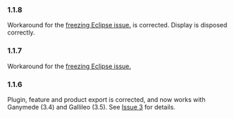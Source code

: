 ### 1.1.8 ###
Workaround for the [freezing Eclipse issue.](http://bit.ly/4SiuEx) is corrected. Display is disposed correctly.

### 1.1.7 ###
Workaround for the [freezing Eclipse issue.](http://bit.ly/4SiuEx)

### 1.1.6 ###
Plugin, feature and product export is corrected, and now works with Ganymede (3.4) and Gallileo (3.5). See [Issue 3](http://bit.ly/1esiX5) for details.
